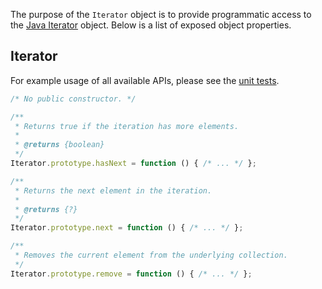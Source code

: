 The purpose of the `Iterator` object is to provide programmatic access to the [Java Iterator][java-iterator] object.
Below is a list of exposed object properties.

## Iterator

For example usage of all available APIs, please see the [unit tests][java-iterator-tests].

```javascript
/* No public constructor. */

/**
 * Returns true if the iteration has more elements.
 *
 * @returns {boolean}
 */
Iterator.prototype.hasNext = function () { /* ... */ };

/**
 * Returns the next element in the iteration.
 *
 * @returns {?}
 */
Iterator.prototype.next = function () { /* ... */ };

/**
 * Removes the current element from the underlying collection.
 */
Iterator.prototype.remove = function () { /* ... */ };
```

[java-iterator]: http://docs.oracle.com/javase/7/docs/api/java/util/Iterator.html
[java-iterator-tests]: https://github.com/apigee/lembos/blob/master/src/test/resources/node_modules/LembosReducerTest-testReducer/index.js
